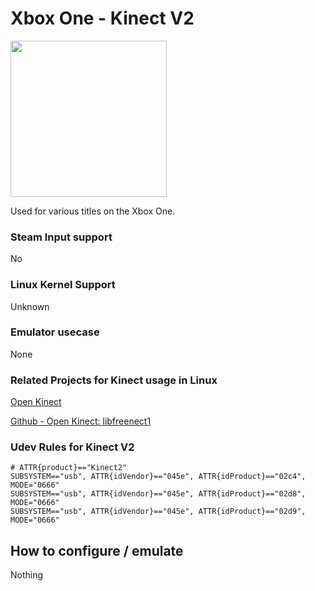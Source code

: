 # Xbox One - Kinect V2

<img src="../../../wiki_images/controllers/xbox-kinect-one.png" width="250">

Used for various titles on the Xbox One.

### Steam Input support
No

### Linux Kernel Support
Unknown

### Emulator usecase
None

### Related Projects for Kinect usage in Linux

[Open Kinect](https://openkinect.org/wiki/Main_Page)

[Github - Open Kinect: libfreenect1](https://github.com/OpenKinect/libfreenect)

### Udev Rules for Kinect V2

```
# ATTR{product}=="Kinect2"
SUBSYSTEM=="usb", ATTR{idVendor}=="045e", ATTR{idProduct}=="02c4", MODE="0666"
SUBSYSTEM=="usb", ATTR{idVendor}=="045e", ATTR{idProduct}=="02d8", MODE="0666"
SUBSYSTEM=="usb", ATTR{idVendor}=="045e", ATTR{idProduct}=="02d9", MODE="0666"
```

## How to configure / emulate

Nothing
